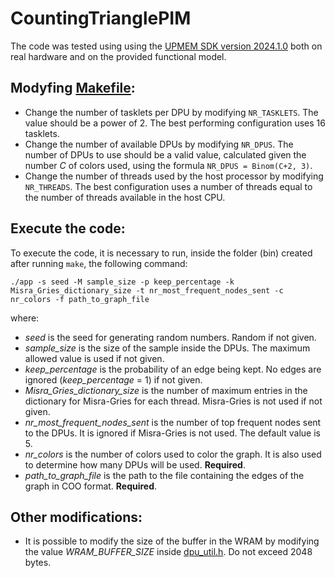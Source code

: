 # CountingTrianglePIM

The code was tested using using the [UPMEM SDK version 2024.1.0](https://sdk.upmem.com/) both on real hardware and on the provided functional model.

## Modyfing [Makefile](Makefile):
  - Change the number of tasklets per DPU by modifying `NR_TASKLETS`. The value should be a power of 2. The best performing configuration uses 16 tasklets.
  - Change the number of available DPUs by modifying `NR_DPUS`. The number of DPUs to use should be a valid value, calculated given the number $C$ of colors used, using the formula `NR_DPUS = Binom(C+2, 3)`.
  - Change the number of threads used by the host processor by modifying `NR_THREADS`. The best configuration uses a number of threads equal to the number of threads available in the host CPU.

## Execute the code:

  To execute the code, it is necessary to run, inside the folder (bin) created after running `make`, the following command:
  ```
  ./app -s seed -M sample_size -p keep_percentage -k Misra_Gries_dictionary_size -t nr_most_frequent_nodes_sent -c nr_colors -f path_to_graph_file
  ```
  where:

  - _seed_ is the seed for generating random numbers. Random if not given.
  - _sample\_size_ is the size of the sample inside the DPUs. The maximum allowed value is used if not given.
  - _keep\_percentage_ is the probability of an edge being kept. No edges are ignored (_keep\_percentage_ = 1) if not given.
  - _Misra\_Gries\_dictionary\_size_ is the number of maximum entries in the dictionary for Misra-Gries for each thread. Misra-Gries is not used if not given.
  - _nr\_most\_frequent\_nodes\_sent_ is the number of top frequent nodes sent to the DPUs. It is ignored if Misra-Gries is not used. The default value is 5.
  - _nr\_colors_ is the number of colors used to color the graph. It is also used to determine how many DPUs will be used. **Required**.
  - _path\_to\_graph\_file_ is the path to the file containing the edges of the graph in COO format.  **Required**.

## Other modifications:
- It is possible to modify the size of the buffer in the WRAM by modifying the value _WRAM\_BUFFER\_SIZE_ inside [dpu_util.h](dpu/dpu_util.h). Do not exceed 2048 bytes.

